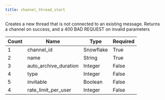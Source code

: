 ```yaml
---
title: channel_thread_start
---
```

Creates a new thread that is not connected to an existing message. Returns a channel on success, and a 400 BAD REQUEST on invalid parameters

Count | Name | Type | Required        
----|----|----|---- 
1 | channel_id | Snowflake | True
2 | name | String | True
3 | auto_archive_duration | Integer | False
4 | type | Integer | False
5 | invitable | Boolean | False 
4 | rate_limit_per_user | Integer | False
